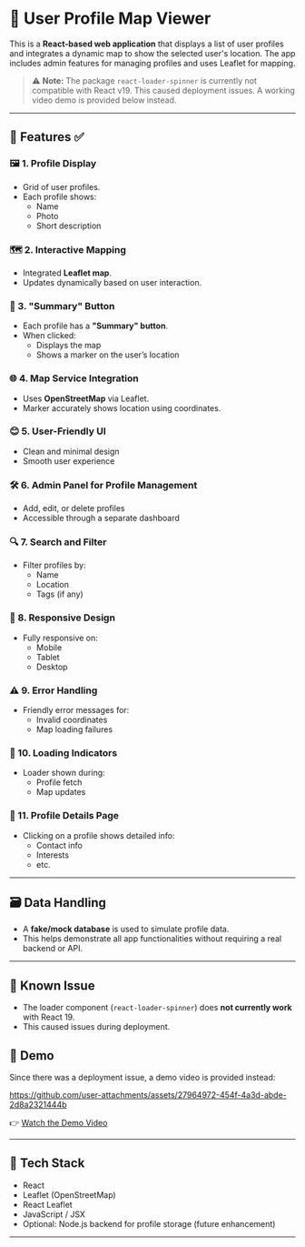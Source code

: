 # 🧭 User Profile Map Viewer

This is a **React-based web application** that displays a list of user profiles and integrates a dynamic map to show the selected user's location. The app includes admin features for managing profiles and uses Leaflet for mapping.

> ⚠️ **Note:** The package `react-loader-spinner` is currently not compatible with React v19. This caused deployment issues. A working video demo is provided below instead.

---

## 🚀 Features ✅

### 🖼️ 1. Profile Display
- Grid of user profiles.
- Each profile shows:
  - Name
  - Photo
  - Short description

### 🗺️ 2. Interactive Mapping
- Integrated **Leaflet map**.
- Updates dynamically based on user interaction.

### 📍 3. "Summary" Button
- Each profile has a **"Summary" button**.
- When clicked:
  - Displays the map
  - Shows a marker on the user’s location

### 🌐 4. Map Service Integration
- Uses **OpenStreetMap** via Leaflet.
- Marker accurately shows location using coordinates.

### 😊 5. User-Friendly UI
- Clean and minimal design
- Smooth user experience

### 🛠️ 6. Admin Panel for Profile Management
- Add, edit, or delete profiles
- Accessible through a separate dashboard

### 🔍 7. Search and Filter
- Filter profiles by:
  - Name
  - Location
  - Tags (if any)

### 📱 8. Responsive Design
- Fully responsive on:
  - Mobile
  - Tablet
  - Desktop

### ⚠️ 9. Error Handling
- Friendly error messages for:
  - Invalid coordinates
  - Map loading failures

### 🔄 10. Loading Indicators
- Loader shown during:
  - Profile fetch
  - Map updates

### 🧾 11. Profile Details Page
- Clicking on a profile shows detailed info:
  - Contact info
  - Interests
  - etc.

---

## 🗃️ Data Handling

- A **fake/mock database** is used to simulate profile data.
- This helps demonstrate all app functionalities without requiring a real backend or API.

---

## 🐞 Known Issue

- The loader component (`react-loader-spinner`) does **not currently work** with React 19.
- This caused issues during deployment.

## 🎥 Demo

Since there was a deployment issue, a demo video is provided instead:


https://github.com/user-attachments/assets/27964972-454f-4a3d-abde-2d8a2321444b


👉 [Watch the Demo Video](#) 

---

## 🧰 Tech Stack

- React
- Leaflet (OpenStreetMap)
- React Leaflet
- JavaScript / JSX
- Optional: Node.js backend for profile storage (future enhancement)

---

